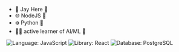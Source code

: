 - 👋 Jay Here 🤝
- 🌐 NodeJS 🔸
- ❄️ Python 🐍
- 👩‍💻 active learner of AI/ML 📐

<!---
Jay10x/Jay10x is a ✨ special ✨ repository because its `README.md` (this file) appears on your GitHub profile.
You can click the Preview link to take a look at your changes.
--->

![Language: JavaScript](https://img.shields.io/badge/JavaScript-F7DF1E?style=for-the-badge&logo=javascript&logoColor=black)
![Library: React](https://img.shields.io/badge/React-61DAFB?style=for-the-badge&logo=react&logoColor=white)
![Database: PostgreSQL](https://img.shields.io/badge/PostgreSQL-316192?style=for-the-badge&logo=postgresql&logoColor=white)

